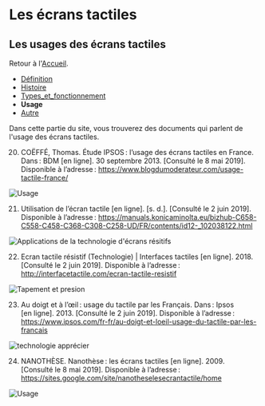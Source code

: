 # Les écrans tactiles
## Les usages des écrans tactiles
Retour à l'[Accueil](tactiles.md).
- [Définition](definition.md)
- [Histoire](histoire.md)
- [Types_et_fonctionnement](types.md)
- **Usage**
- [Autre](autre.md)

Dans cette partie du site, vous trouverez des documents qui parlent de l'usage des écrans tactiles.

20. COËFFÉ, Thomas. Étude IPSOS : l’usage des écrans tactiles en France. Dans : BDM [en ligne]. 30 septembre 2013. [Consulté le 8 mai 2019]. Disponible à l’adresse : https://www.blogdumoderateur.com/usage-tactile-france/

![Usage](https://user-images.githubusercontent.com/50197114/58816875-b1212a80-862a-11e9-92cb-115288859079.png)

21. Utilisation de l’écran tactile [en ligne]. [s. d.]. [Consulté le 2 juin 2019]. Disponible à l’adresse : https://manuals.konicaminolta.eu/bizhub-C658-C558-C458-C368-C308-C258-UD/FR/contents/id12-_102038122.html

![Applications de la technologie d'écrans résitifs](https://user-images.githubusercontent.com/50197114/58816874-b1212a80-862a-11e9-8dcb-306e459b6f85.png)

22. Ecran tactile résistif (Technologie) | Interfaces tactiles [en ligne]. 2018. [Consulté le 2 juin 2019]. Disponible à l’adresse : http://interfacetactile.com/ecran-tactile-resistif

![Tapement et presion](https://user-images.githubusercontent.com/50197114/58816873-b1212a80-862a-11e9-9f91-e97d9b5aace2.png)

23. Au doigt et à l’œil : usage du tactile par les Français. Dans : Ipsos [en ligne]. 2013. [Consulté le 2 juin 2019]. Disponible à l’adresse : https://www.ipsos.com/fr-fr/au-doigt-et-loeil-usage-du-tactile-par-les-francais

![technologie apprécier](https://user-images.githubusercontent.com/50197114/58816871-b1212a80-862a-11e9-9bf7-4ae99e8b0920.png)

24. NANOTHÈSE. Nanothèse : les écrans tactiles [en ligne]. 2009. [Consulté le 8 mai 2019]. Disponible à l’adresse : https://sites.google.com/site/nanotheselesecrantactile/home

![Usage](https://user-images.githubusercontent.com/50197114/58818092-8d131880-862d-11e9-82c7-89c185ee4811.png)
